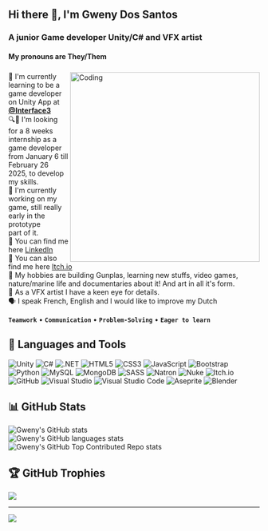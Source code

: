 ## Hi there 👋, I'm Gweny Dos Santos 
### A junior Game developer Unity/C# and VFX artist 
#### My pronouns are They/Them
###
<img align="right" alt="Coding" width="380" src="https://media1.tenor.com/m/EVSvfiW9cPoAAAAd/mobile-suit-gundam-seed-gundam-seed.gif">

📓 I'm currently learning to be a game developer on Unity App at **[@Interface3](https://interface3.be/fr/se-former-pour-l-emploi/it-training-formations-en-informatique/unity-app-game-developer)**<br>
🔍👀 I'm looking for a 8 weeks internship as a game developer from January 6 till February 26 2025, to develop my skills.<br>
👻 I'm currently working on my game, still really early in the prototype <br> part of it.<br>
🏢 You can find me here [LinkedIn](https://www.linkedin.com/in/gweny-dos-santos/) <br>
👾 You can also find me here [Itch.io](https://gweny-526.itch.io/)<br>
🩷 My hobbies are building Gunplas, learning new stuffs, video games,<br> nature/marine life and documentaries about it! And art in all it's form.<br>
🌠 As a VFX artist I have a keen eye for details. <br>
🗣️ I speak French, English and I would like to improve my Dutch <br>

**`Teamwork`** • **`Communication`** • **`Problem-Solving`** • **`Eager to learn`** 

## 🧰 Languages and Tools
![Unity](https://img.shields.io/badge/Unity-100000?style=flat&logo=unity&logoColor=white)
![C#](https://img.shields.io/badge/c%23-%23239120.svg?style=flat&logo=csharp&logoColor=white)
![.NET](https://img.shields.io/badge/.NET-5C2D91?style=flat&logo=.net&logoColor=white)
![HTML5](https://img.shields.io/badge/html5-%23E34F26.svg?style=flat&logo=html5&logoColor=white)
![CSS3](https://img.shields.io/badge/css3-%231572B6.svg?style=flat&logo=css3&logoColor=white)
![JavaScript](https://img.shields.io/badge/JavaScript-F7DF1E?style=flat&logo=javascript&logoColor=black)
![Bootstrap](https://img.shields.io/badge/bootstrap-%238511FA.svg?style=flat&logo=bootstrap&logoColor=white)
![Python](https://img.shields.io/badge/Python-14354C?style=flat&logo=python&logoColor=white)
![MySQL](https://img.shields.io/badge/mysql-4479A1.svg?style=flat&logo=mysql&logoColor=white)
![MongoDB](https://img.shields.io/badge/MongoDB-%234ea94b.svg?style=flat&logo=mongodb&logoColor=white)
![SASS](https://img.shields.io/badge/Sass-CC6699?style=flat&logo=sass&logoColor=white)
![Natron](https://img.shields.io/badge/Natron-blue)
![Nuke](https://img.shields.io/badge/Nuke-yellow)
![Itch.io](https://img.shields.io/badge/Itch.io-FA5C5C?style=flat&logo=itchdotio&logoColor=white)
![GitHub](https://img.shields.io/badge/github-%23121011.svg?style=flat&logo=github&logoColor=white)
![Visual Studio](https://img.shields.io/badge/Visual_Studio-5C2D91?style=flat&logo=visual%20studio&logoColor=white)
![Visual Studio Code](https://img.shields.io/badge/Visual_Studio_Code-0078D4?style=flat&logo=visual%20studio%20code&logoColor=white)
![Aseprite](https://img.shields.io/badge/Aseprite-FFFFFF?style=flat&logo=Aseprite&logoColor=#7D929E)
![Blender](https://img.shields.io/badge/blender-%23F5792A.svg?style=flat&logo=blender&logoColor=white)

## 📊 GitHub Stats
![Gweny's GitHub stats](https://github-readme-stats.vercel.app/api/top-langs/?username=Gweny526&hide_border=false&layout=compact&bg_color=00000000&include_all_commits=true&count_private=true&theme=cobalt)<br>
![Gweny's GitHub languages stats](https://github-readme-stats.vercel.app/api?username=Gweny526&show_icons=true&layout=compact&bg_color=00000000&include_all_commits=true&count_private=true&theme=cobalt)<br>
![Gweny's GitHub Top Contributed Repo stats](https://github-contributor-stats.vercel.app/api?username=Gweny526&limit=5&combine_all_yearly_contributions=true&layout=compact&bg_color=00000000&theme=cobalt)<br>

## 🏆 GitHub Trophies
![](https://github-profile-trophy.vercel.app/?username=Gweny526&no-frame=true&no-bg=false&margin-w=4)

---
[![](https://visitcount.itsvg.in/api?id=Gweny526&icon=7&color=8)](https://visitcount.itsvg.in)
